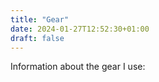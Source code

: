 ```yaml
---
title: "Gear"
date: 2024-01-27T12:52:30+01:00
draft: false
---
```


Information about the gear I use: